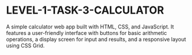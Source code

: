 # LEVEL-1-TASK-3-CALCULATOR
A simple calculator web app built with HTML, CSS, and JavaScript. It features a user-friendly interface with buttons for basic arithmetic operations, a display screen for input and results, and a responsive layout using CSS Grid.

